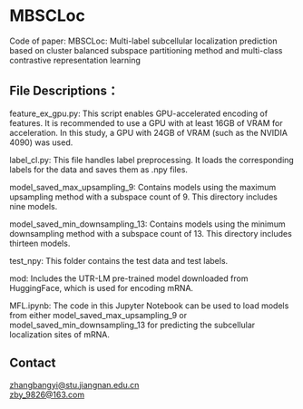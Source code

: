 # MBSCLoc
Code of paper: MBSCLoc: Multi-label subcellular localization prediction based on cluster balanced subspace partitioning method and multi-class contrastive representation learning

## File Descriptions：
feature_ex_gpu.py: This script enables GPU-accelerated encoding of features. It is recommended to use a GPU with at least 16GB of VRAM for acceleration. In this study, a GPU with 24GB of VRAM (such as the NVIDIA 4090) was used.  

label_cl.py: This file handles label preprocessing. It loads the corresponding labels for the data and saves them as .npy files.   

model_saved_max_upsampling_9: Contains models using the maximum upsampling method with a subspace count of 9. This directory includes nine models.   

model_saved_min_downsampling_13: Contains models using the minimum downsampling method with a subspace count of 13. This directory includes thirteen models.   

test_npy: This folder contains the test data and test labels.   

mod: Includes the UTR-LM pre-trained model downloaded from HuggingFace, which is used for encoding mRNA.   

MFL.ipynb: The code in this Jupyter Notebook can be used to load models from either model_saved_max_upsampling_9 or model_saved_min_downsampling_13 for predicting the subcellular localization sites of mRNA.   

## Contact  
zhangbangyi@stu.jiangnan.edu.cn  
zby_9826@163.com

